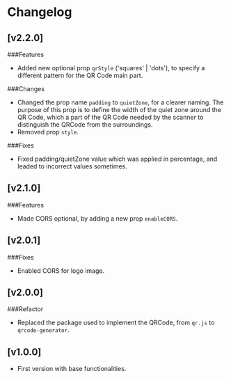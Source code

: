 # Changelog

## [v2.2.0]
###Features
- Added new optional prop `qrStyle` ('squares' | 'dots'), to specify a different pattern for the QR Code main part.

###Changes
- Changed the prop name `padding` to `quietZone`, for a clearer naming. The purpose of this prop is to define the width of the quiet zone around the QR Code, which a part of the QR Code needed by the scanner to distinguish the QRCode from the surroundings.
- Removed prop `style`.

###Fixes
- Fixed padding/quietZone value which was applied in percentage, and leaded to incorrect values sometimes.

## [v2.1.0]
###Features
- Made CORS optional, by adding a new prop `enableCORS`.

## [v2.0.1]
###Fixes
- Enabled CORS for logo image.

## [v2.0.0]
###Refactor
- Replaced the package used to implement the QRCode, from `qr.js` to `qrcode-generator`.

## [v1.0.0] 
- First version with base functionalities.
